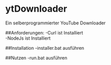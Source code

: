 # ytDownloader
Ein selberprogrammierter YouTube Downloader

##Anforderungen:
-Curl ist Installiert  
-NodeJs ist Installiert

##Installation
-installer.bat ausführen

##Nutzen
-run.bat ausführen

